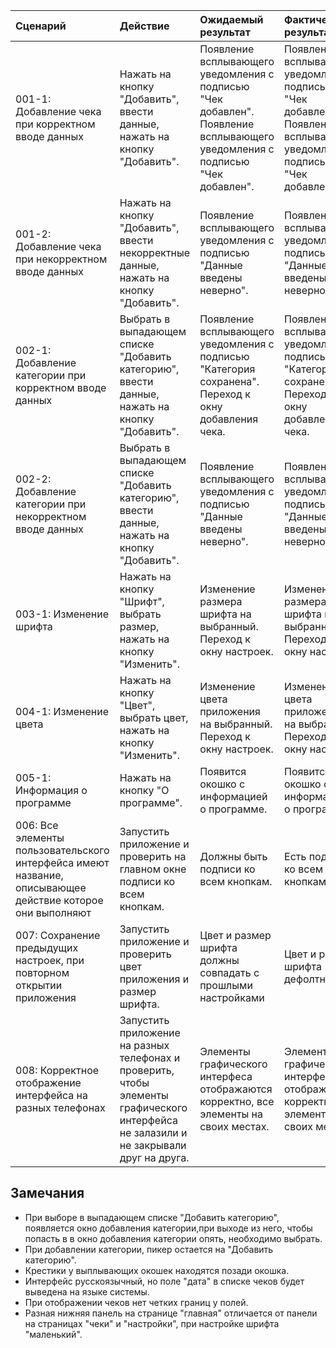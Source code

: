 |Сценарий|Действие|Ожидаемый результат|Фактический результат| Оценка|
|:---|:---|:---|:---|:---|
|001-1: Добавление чека при корректном вводе данных| Нажать на кнопку "Добавить", ввести данные, нажать на кнопку "Добавить".| Появление всплывающего уведомления с подписью "Чек добавлен". Появление всплывающего уведомления с подписью "Чек добавлен". |Появление всплывающего уведомления с подписью "Чек добавлен". Появление всплывающего уведомления с подписью "Чек добавлен". |Пройден|
|001-2: Добавление чека при некорректном вводе данных|Нажать на кнопку "Добавить", ввести некорректные данные, нажать на кнопку "Добавить".|Появление всплывающего уведомления с подписью "Данные введены неверно". |Появление всплывающего уведомления с подписью "Данные введены неверно".|Пройден|
|002-1: Добавление категории при корректном вводе данных| Выбрать в выпадающем списке "Добавить категорию", ввести данные, нажать на кнопку "Добавить".| Появление всплывающего уведомления с подписью "Категория сохранена". Переход к окну добавления чека.|Появление всплывающего уведомления с подписью "Категория сохранена". Переход к окну добавления чека.|Пройден|
|002-2: Добавление категории при некорректном вводе данных| Выбрать в выпадающем списке "Добавить категорию", ввести данные, нажать на кнопку "Добавить". |Появление всплывающего уведомления с подписью "Данные введены неверно".|Появление всплывающего уведомления с подписью "Данные введены неверно".|Пройден|
|003-1: Изменение шрифта|Нажать на кнопку "Шрифт", выбрать размер, нажать на кнопку "Изменить".  |Изменение размера шрифта на выбранный. Переход к окну настроек. |Изменение размера шрифта на выбранный. Переход к окну настроек. |Пройден|
|004-1: Изменение цвета| Нажать на кнопку "Цвет", выбрать цвет, нажать на кнопку "Изменить".  |Изменение цвета приложения на выбранный. Переход к окну настроек. |Изменение цвета приложения на выбранный. Переход к окну настроек. |Пройден|
|005-1: Информация о программе| Нажать на кнопку "О программе". | Появится окошко с информацией о программе. |Появится окошко с информацией о программе. |Пройден|
|006: Все элементы пользовательского интерфейса имеют название, описывающее действие которое они выполняют|Запустить приложение и проверить на главном окне подписи ко всем кнопкам.|Должны быть подписи ко всем кнопкам.|Есть подписи ко всем кнопкам|Пройден|
|007: Сохранение предыдущих настроек, при повторном открытии приложения|Запустить приложение и проверить цвет приложения и размер шрифта.|Цвет и размер шрифта должны совпадать с прошлыми настройками|Цвет и размер шрифта дефолтные.|Не пройден|
|008: Корректное отображение интерфейса на разных телефонах |Запустить приложение на разных телефонах и проверить, чтобы элементы графического интерфейса не залазили и не закрывали друг на друга.|Элементы графического интерфеса отображаются корректно, все элементы на своих местах.|Элементы графического интерфеса отображаются корректно, все элементы на своих местах.|Пройден|


## Замечания
* При выборе в выпадающем списке "Добавить категорию", появляется окно добавления категории,при выходе из него, чтобы попасть в в окно добавления категории опять, необходимо выбрать.
* При добавлении категории, пикер остается на "Добавить категорию".
* Крестики у выплывающих окошек находятся позади окошка.
* Интерфейс русскоязычный, но поле "дата" в списке чеков будет выведена на языке системы.
* При отображении чеков нет четких границ у полей.
* Разная нижняя панель на странице "главная" отличается от панели на страницах "чеки" и "настройки", при настройке шрифта "маленький".
